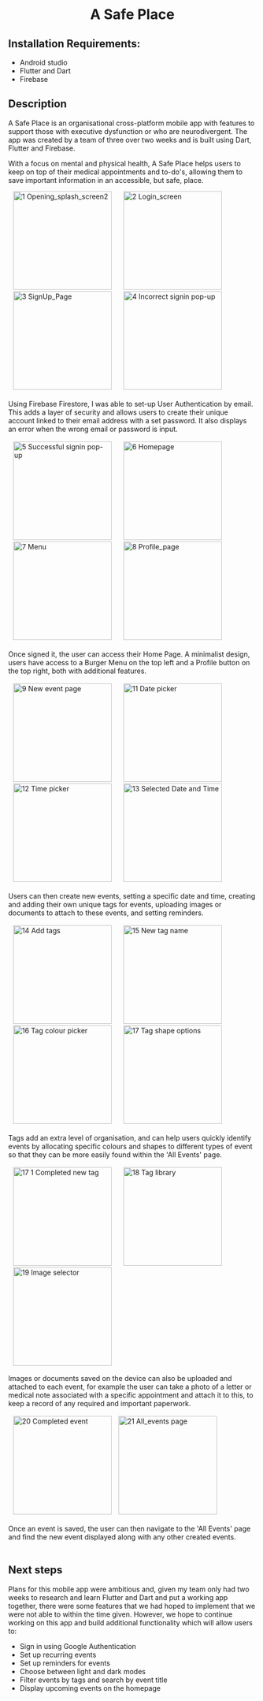 <h1 align="center">A Safe Place</h1>

## Installation Requirements:

- Android studio
- Flutter and Dart
- Firebase

## Description

A Safe Place is an organisational cross-platform mobile app with features to support those with executive dysfunction or who are neurodivergent. The app was created by a team of three over two weeks and is built using Dart, Flutter and Firebase.

With a focus on mental and physical health, A Safe Place helps users to keep on top of their medical appointments and to-do's, allowing them to save important information in an accessible, but safe, place.

<img width="200" hspace="10" alt="1 Opening_splash_screen2" src="https://github.com/StephJBow/A-Safe-Place/assets/136998085/67f40c8e-dff7-4abf-8300-4f457b8cc21c">
<img width="200" hspace="10" alt="2  Login_screen" src="https://github.com/StephJBow/A-Safe-Place/assets/136998085/80325f96-303c-410c-81fb-b8e79dbd00eb">
<img width="200" hspace="10" alt="3  SignUp_Page" src="https://github.com/StephJBow/A-Safe-Place/assets/136998085/9a02fe32-12cf-4781-a9f1-eca4a221c1d4">
<img width="200" hspace="10" alt="4  Incorrect signin pop-up" src="https://github.com/StephJBow/A-Safe-Place/assets/136998085/3fd05012-934b-44d7-aae9-71d84a60b624">
<br> </br>
Using Firebase Firestore, I was able to set-up User Authentication by email. This adds a layer of security and allows users to create their unique account linked to their email address with a set password. It also displays an error when the wrong email or password is input.
<br> </br>
<img width="200" hspace="10" alt="5  Successful signin pop-up" src="https://github.com/StephJBow/A-Safe-Place/assets/136998085/35b5d1f6-9427-4e55-b515-ef5544a6abae">
<img width="200" hspace="10" alt="6  Homepage" src="https://github.com/StephJBow/A-Safe-Place/assets/136998085/10cbd079-0a14-46e9-abb5-63ddd4ae2ca8">
<img width="200" hspace="10" alt="7  Menu" src="https://github.com/StephJBow/A-Safe-Place/assets/136998085/f6bd57b4-8343-4c8d-bfe0-25945fd01080">
<img width="200" hspace="10" alt="8  Profile_page" src="https://github.com/StephJBow/A-Safe-Place/assets/136998085/15264c60-f328-46e6-8233-9c2fdb2d3bd4">
<br> </br>
Once signed it, the user can access their Home Page. A minimalist design, users have access to a Burger Menu on the top left and a Profile button on the top right, both with additional features.
<br> </br>
<img width="200" hspace="10" alt="9  New event page" src="https://github.com/StephJBow/A-Safe-Place/assets/136998085/d7356ad2-f332-4ef7-8556-48488f2a4818">
<img width="200" hspace="10" alt="11  Date picker" src="https://github.com/StephJBow/A-Safe-Place/assets/136998085/894a7190-4e1a-4e7a-92de-b3dd5679589b">
<img width="200" hspace="10" alt="12  Time picker" src="https://github.com/StephJBow/A-Safe-Place/assets/136998085/fb0849bd-7f48-4c7b-9a72-30e0bd86787b">
<img width="200" hspace="10" alt="13  Selected Date and Time" src="https://github.com/StephJBow/A-Safe-Place/assets/136998085/b4223634-3d8d-48b3-85f3-9702e75e9fe7">
<br> </br>
Users can then create new events, setting a specific date and time, creating and adding their own unique tags for events, uploading images or documents to attach to these events, and setting reminders.
<br> </br>
<img width="200" hspace="10" alt="14  Add tags" src="https://github.com/StephJBow/A-Safe-Place/assets/136998085/6986a9fd-0d31-45fa-b862-9b389bd08f1f">
<img width="200" hspace="10" alt="15  New tag name" src="https://github.com/StephJBow/A-Safe-Place/assets/136998085/c86216f6-ae8b-4641-ba2f-40d8372cc4a7">
<img width="200" hspace="10" alt="16  Tag colour picker" src="https://github.com/StephJBow/A-Safe-Place/assets/136998085/e3c59cea-163e-4be5-af5d-cee3bd7c0732">
<img width="200" hspace="10" alt="17  Tag shape options" src="https://github.com/StephJBow/A-Safe-Place/assets/136998085/2eec4e5c-859d-48e2-b59b-bcebb248b6d3">
<br> </br>
Tags add an extra level of organisation, and can help users quickly identify events by allocating specific colours and shapes to different types of event so that they can be more easily found within the 'All Events' page.
<br> </br>
<img width="200" hspace="10" alt="17 1 Completed new tag" src="https://github.com/StephJBow/A-Safe-Place/assets/136998085/a0f09523-db99-4b5c-85ee-aca12f53dbd9">
<img width="200" hspace="10" alt="18  Tag library" src="https://github.com/StephJBow/A-Safe-Place/assets/136998085/eeb30a85-14d0-4ce1-9618-0e8b185fbf21">
<img width="200" hspace="10" alt="19  Image selector" src="https://github.com/StephJBow/A-Safe-Place/assets/136998085/775cd8bb-847e-469f-ac57-308a843f526a">
<br> </br>
Images or documents saved on the device can also be uploaded and attached to each event, for example the user can take a photo of a letter or medical note associated with a specific appointment and attach it to this, to keep a record of any required and important paperwork.
<br> </br>
<img width="200" hspace="10" alt="20  Completed event" src="https://github.com/StephJBow/A-Safe-Place/assets/136998085/d6f39001-08b5-4ca6-a1cd-99967225d3c0">
<img width="200" alt="21  All_events page" src="https://github.com/StephJBow/A-Safe-Place/assets/136998085/b7efb6da-4357-4066-9663-0e6c35a9c002">
<br> </br>
Once an event is saved, the user can then navigate to the 'All Events' page and find the new event displayed along with any other created events. 
<br> </br>

## Next steps

Plans for this mobile app were ambitious and, given my team only had two weeks to research and learn Flutter and Dart and put a working app together, there were some features that we had hoped to implement that we were not able to within the time given. However, we hope to continue working on this app and build additional functionality which will allow users to:
- Sign in using Google Authentication
- Set up recurring events
- Set up reminders for events
- Choose between light and dark modes
- Filter events by tags and search by event title
- Display upcoming events on the homepage

<br> </br>
















